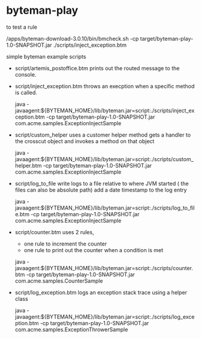 # byteman-play

to test a rule

/apps/byteman-download-3.0.10/bin/bmcheck.sh -cp target/byteman-play-1.0-SNAPSHOT.jar ./scripts/inject_exception.btm




simple byteman example scripts

- script/artemis_postoffice.btm
  prints out the routed message to the console.

- script/inject_exception.btm
   throws an execption when a specific method is called.

    java  -javaagent:${BYTEMAN_HOME}/lib/byteman.jar=script:./scripts/inject_exception.btm -cp target/byteman-play-1.0-SNAPSHOT.jar com.acme.samples.ExceptionInjectSample

- script/custom_helper
    uses a customer helper method
    gets a handler to the crosscut object and invokes a method on that object

    java  -javaagent:${BYTEMAN_HOME}/lib/byteman.jar=script:./scripts/custom_helper.btm -cp target/byteman-play-1.0-SNAPSHOT.jar com.acme.samples.ExceptionInjectSample


- script/log_to_file
    write logs to a file relative to where JVM started ( the files can also be absolute path)
    add a date timestamp to the log entry

    java  -javaagent:${BYTEMAN_HOME}/lib/byteman.jar=script:./scripts/log_to_file.btm -cp target/byteman-play-1.0-SNAPSHOT.jar com.acme.samples.ExceptionInjectSample


- script/counter.btm
    uses 2 rules,
    - one rule to increment the counter
    - one rule to print out the counter when a condition is met

    java  -javaagent:${BYTEMAN_HOME}/lib/byteman.jar=script:./scripts/counter.btm -cp target/byteman-play-1.0-SNAPSHOT.jar com.acme.samples.CounterSample


- script/log_exception.btm
    logs an exception stack trace using a helper class        

    java -javaagent:${BYTEMAN_HOME}/lib/byteman.jar=script:./scripts/log_exception.btm -cp target/byteman-play-1.0-SNAPSHOT.jar  com.acme.samples.ExceptionThrowerSample
